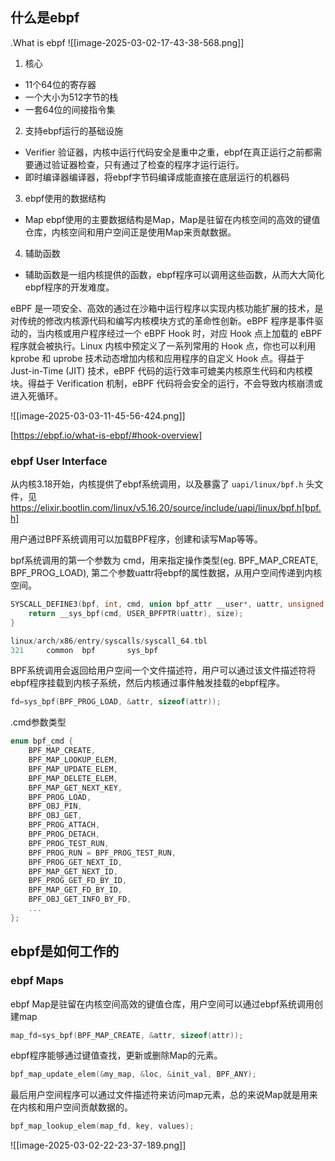 ## 什么是ebpf

.What is ebpf
![[image-2025-03-02-17-43-38-568.png]]

1. 核心
- 11个64位的寄存器
- 一个大小为512字节的栈
- 一套64位的间接指令集

2. 支持ebpf运行的基础设施

- Verifier 验证器，内核中运行代码安全是重中之重，ebpf在真正运行之前都需要通过验证器检查，只有通过了检查的程序才运行运行。
- 即时编译器编译器，将ebpf字节码编译成能直接在底层运行的机器码

3. ebpf使用的数据结构

- Map ebpf使用的主要数据结构是Map，Map是驻留在内核空间的高效的键值仓库，内核空间和用户空间正是使用Map来贡献数据。

4. 辅助函数

- 辅助函数是一组内核提供的函数，ebpf程序可以调用这些函数，从而大大简化ebpf程序的开发难度。

eBPF 是一项安全、高效的通过在沙箱中运行程序以实现内核功能扩展的技术，是对传统的修改内核源代码和编写内核模块方式的革命性创新。eBPF 程序是事件驱动的，当内核或用户程序经过一个 eBPF Hook 时，对应 Hook 点上加载的 eBPF 程序就会被执行。Linux 内核中预定义了一系列常用的 Hook 点，你也可以利用 kprobe 和 uprobe 技术动态增加内核和应用程序的自定义 Hook 点。得益于 Just-in-Time (JIT) 技术，eBPF 代码的运行效率可媲美内核原生代码和内核模块。得益于 Verification 机制，eBPF 代码将会安全的运行，不会导致内核崩溃或进入死循环。

![[image-2025-03-03-11-45-56-424.png]]

[https://ebpf.io/what-is-ebpf/#hook-overview]

### ebpf User Interface

从内核3.18开始，内核提供了ebpf系统调用，以及暴露了 `uapi/linux/bpf.h` 头文件，见 https://elixir.bootlin.com/linux/v5.16.20/source/include/uapi/linux/bpf.h[bpf.h]

用户通过BPF系统调用可以加载BPF程序，创建和读写Map等等。

bpf系统调用的第一个参数为 cmd，用来指定操作类型(eg. BPF_MAP_CREATE, BPF_PROG_LOAD), 第二个参数uattr将ebpf的属性数据，从用户空间传递到内核空间。

```c
SYSCALL_DEFINE3(bpf, int, cmd, union bpf_attr __user*, uattr, unsigned int, size) {
    return __sys_bpf(cmd, USER_BPFPTR(uattr), size);
}

linux/arch/x86/entry/syscalls/syscall_64.tbl
321     common  bpf       sys_bpf
```

BPF系统调用会返回给用户空间一个文件描述符，用户可以通过该文件描述符将ebpf程序挂载到内核子系统，然后内核通过事件触发挂载的ebpf程序。

```c
fd=sys_bpf(BPF_PROG_LOAD, &attr, sizeof(attr));
```

.cmd参数类型
```c
enum bpf_cmd {
	BPF_MAP_CREATE,
	BPF_MAP_LOOKUP_ELEM,
	BPF_MAP_UPDATE_ELEM,
	BPF_MAP_DELETE_ELEM,
	BPF_MAP_GET_NEXT_KEY,
	BPF_PROG_LOAD,
	BPF_OBJ_PIN,
	BPF_OBJ_GET,
	BPF_PROG_ATTACH,
	BPF_PROG_DETACH,
	BPF_PROG_TEST_RUN,
	BPF_PROG_RUN = BPF_PROG_TEST_RUN,
	BPF_PROG_GET_NEXT_ID,
	BPF_MAP_GET_NEXT_ID,
	BPF_PROG_GET_FD_BY_ID,
	BPF_MAP_GET_FD_BY_ID,
	BPF_OBJ_GET_INFO_BY_FD,
	...
};
```

## ebpf是如何工作的

### ebpf Maps

ebpf Map是驻留在内核空间高效的键值仓库，用户空间可以通过ebpf系统调用创建map

```c
map_fd=sys_bpf(BPF_MAP_CREATE, &attr, sizeof(attr));
```

ebpf程序能够通过键值查找，更新或删除Map的元素。

```c
bpf_map_update_elem(&my_map, &loc, &init_val, BPF_ANY);
```

最后用户空间程序可以通过文件描述符来访问map元素，总的来说Map就是用来在内核和用户空间贡献数据的。

```c
bpf_map_lookup_elem(map_fd, key, values);
```

![[image-2025-03-02-22-23-37-189.png]]

































